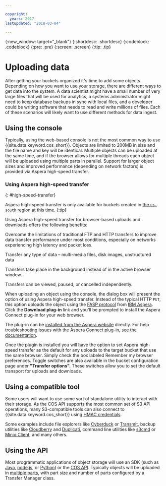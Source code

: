 ```yaml
---

copyright:
  years: 2017
lastupdated: "2018-03-04"

---
```

{:new_window: target="_blank"}
{:shortdesc: .shortdesc}
{:codeblock: .codeblock}
{:pre: .pre}
{:screen: .screen}
{:tip: .tip}

# Uploading data

After getting your buckets organized it's time to add some objects.  Depending on how you want to use your storage, there are different ways to get data into the system. A data scientist might have a small number of very large files that will be used for analytics, a systems administrator might need to keep database backups in sync with local files, and a developer could be writing software that needs to read and write millions of files. Each of these scenarios will likely want to use different methods for data ingest.

## Using the console

Typically, using the web-based console is not the most common way to use {{site.data.keyword.cos_short}}.  Objects are limited to 200MB in size and the file name and key will be identical.  Multiple objects can be uploaded at the same time, and if the browser allows for multiple threads each object will be uploaded using multiple parts in parallel. Support for larger object sizes and improved performance (depending on network factors) is provided via Aspera high-speed transfer.

### Using Aspera high-speed transfer
{: #high-speed-transfer}

Aspera high-speed transfer is only available for buckets created in [the `us-south` region](/docs/services/cloud-object-storage/basics/endpoints.html) at this time.
{:tip}

Using Aspera high-speed transfer for browser-based uploads and downloads offers the following benefits:

Overcome the limitations of traditional FTP and HTTP transfers to improve data transfer performance under most conditions, especially on networks experiencing high latency and packet loss.

Transfer any type of data – multi-media files, disk images, unstructured data

Transfers take place in the background instead of in the active browser window.

Transfers can be viewed, paused, or cancelled independently.

When uploading an object using the console, the dialog box will present the option of using Aspera high-speed transfer.  Instead of the typical HTTP `PUT`, this option uploads the object using the [FASP protocol](http://asperasoft.com/technology/transport/fasp/) from [IBM Aspera](https://www.ibm.com/cloud/high-speed-data-transfer). Click the **Download plug-in** link and you'll be prompted to install the Aspera Connect plug-in for your web browser.

The plug-in can be [installed from the Aspera website](http://downloads.asperasoft.com/connect2/) directly. For help troubleshooting issues with the Aspera Connect plug-in, [see the documentation](http://downloads.asperasoft.com/en/documentation/8).

Once the plugin is installed you will have the option to set Aspera high-speed transfer as the default for any uploads to the target bucket that use the same browser. Simply check the box labeled Remember my browser preferences. Toggle switches are also available in the bucket configuration page under **"Transfer options".** These switches allow you to set the default transport for uploads and downloads.

## Using a compatible tool

Some users will want to use some sort of standalone utility to interact with their storage.  As the COS API supports the most common set of S3 API operations, many S3-compatible tools can also connect to {{site.data.keyword.cos_short}} using [HMAC credentials](/docs/services/cloud-object-storage/hmac/credentials.html).

Some examples include file explorers like [Cyberduck](https://cyberduck.io/) or [Transmit](https://panic.com/transmit/), backup utilities like [Cloudberry](https://www.cloudberrylab.com/) and [Duplicati](https://www.duplicati.com/), command line utilities like [s3cmd](https://github.com/s3tools/s3cmd) or [Minio Client](https://github.com/minio/mc), and many others.

## Using the API

Most programmatic applications of object storage will use an SDK (such as [Java](/docs/services/cloud-object-storage/libraries/java.html), [node.js](/docs/services/cloud-object-storage/libraries/node.html), or [Python](/docs/services/cloud-object-storage/libraries/python.html)) or the [COS API](/docs/services/cloud-object-storage/api-reference/about-compatibility-api.html). Typically objects will be uploaded in [multiple parts](/docs/services/cloud-object-storage/basics/multipart.html), with part size and number of parts configured by a Transfer Manager class.
